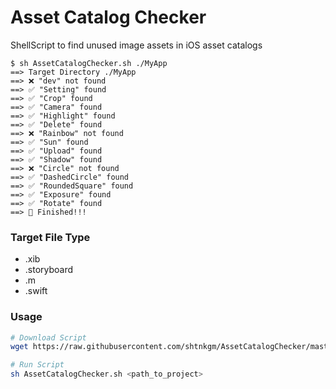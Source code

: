 # Asset Catalog Checker

ShellScript to find unused image assets in iOS asset catalogs

```
$ sh AssetCatalogChecker.sh ./MyApp
==> Target Directory ./MyApp
==> ❌ "dev" not found
==> ✅ "Setting" found
==> ✅ "Crop" found
==> ✅ "Camera" found
==> ✅ "Highlight" found
==> ✅ "Delete" found
==> ❌ "Rainbow" not found
==> ✅ "Sun" found
==> ✅ "Upload" found
==> ✅ "Shadow" found
==> ❌ "Circle" not found
==> ✅ "DashedCircle" found
==> ✅ "RoundedSquare" found
==> ✅ "Exposure" found
==> ✅ "Rotate" found
==> 🍺 Finished!!!
```

### Target File Type
 - .xib
 - .storyboard
 - .m
 - .swift

### Usage

```bash
# Download Script
wget https://raw.githubusercontent.com/shtnkgm/AssetCatalogChecker/master/AssetCatalogChecker.sh

# Run Script
sh AssetCatalogChecker.sh <path_to_project>
```
